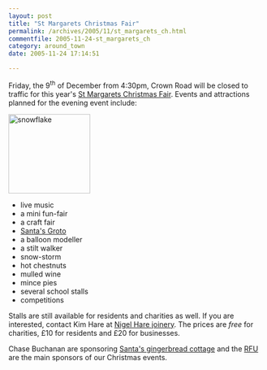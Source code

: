 ```yaml
---
layout: post
title: "St Margarets Christmas Fair"
permalink: /archives/2005/11/st_margarets_ch.html
commentfile: 2005-11-24-st_margarets_ch
category: around_town
date: 2005-11-24 17:14:51

---
```


Friday, the 9<sup>th</sup> of December from 4:30pm, Crown Road will be closed to traffic for this year's [St Margarets Christmas Fair](/cgi-bin/events.cgi?key=200511180803&action=getevent). Events and attractions planned for the evening event include:

<img alt="snowflake" src="/assets/images/2005/snowflake-thumb.jpg" width="161" height="156"  class="right"/>

-   live music
-   a mini fun-fair
-   a craft fair
-   [Santa's Groto](/static/info/chase.html)
-   a balloon modeller
-   a stilt walker
-   snow-storm
-   hot chestnuts
-   mulled wine
-   mince pies
-   several school stalls
-   competitions

Stalls are still available for residents and charities as well. If you are interested, contact Kim Hare at [Nigel Hare joinery](/cgi-bin/directory.cgi?key=200506291050&action=getlisting). The prices are *free* for charities, £10 for residents and £20 for businesses.

Chase Buchanan are sponsoring [Santa's gingerbread cottage](/static/info/chase.html) and the [RFU](/cgi-bin/directory.cgi?key=200506041442&action=getlisting) are the main sponsors of our Christmas events.
